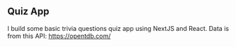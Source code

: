 ## Quiz App
I build some basic trivia questions quiz app using NextJS and React.
Data is from this API: https://opentdb.com/